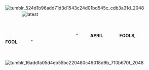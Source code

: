 ![tumblr_524d1b96add71d3d1543c24d01bd545c_cdb3a31d_2048](https://github.com/user-attachments/assets/7936be76-752a-49c9-b0fd-ef6ea800aa87)
ㅤㅤㅤㅤㅤㅤㅤㅤ![latest](https://github.com/user-attachments/assets/055bc3e8-db95-4e13-a9fb-d60f059da60f)

 ㅤ
 
ㅤㅤㅤㅤㅤㅤㅤㅤㅤㅤㅤㅤㅤㅤㅤㅤㅤ "ㅤㅤㅤ**APRIL**ㅤㅤㅤㅤ**FOOLS**,ㅤㅤㅤㅤ**FOOL**.ㅤㅤㅤ"

ㅤ

![tumblr_16addfa05d4eb55bc220480c49018d9b_710b670f_2048](https://github.com/user-attachments/assets/7e64a613-e572-4b9e-8ad2-3b5ffd3eed9f)
